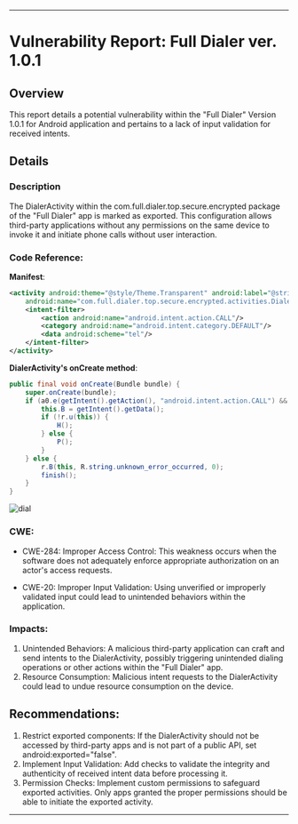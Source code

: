 
---

# Vulnerability Report: Full Dialer ver. 1.0.1

## Overview

This report details a potential vulnerability within the "Full Dialer" Version 1.0.1 for Android application and pertains to a lack of input validation for received intents.

## Details

### Description

The DialerActivity within the com.full.dialer.top.secure.encrypted package of the "Full Dialer" app is marked as exported. This configuration allows third-party applications without any permissions on the same device to invoke it and initiate phone calls without user interaction.

### Code Reference:

**Manifest**:
```xml
<activity android:theme="@style/Theme.Transparent" android:label="@string/dialer" 
    android:name="com.full.dialer.top.secure.encrypted.activities.DialerActivity" android:exported="true">
    <intent-filter>
        <action android:name="android.intent.action.CALL"/>
        <category android:name="android.intent.category.DEFAULT"/>
        <data android:scheme="tel"/>
    </intent-filter>
</activity>
```

**DialerActivity's onCreate method**:
```java
public final void onCreate(Bundle bundle) {
    super.onCreate(bundle);
    if (a0.e(getIntent().getAction(), "android.intent.action.CALL") && getIntent().getData() != null) {
        this.B = getIntent().getData();
        if (!r.u(this)) {
            H();
        } else {
            P();
        }
    } else {
        r.B(this, R.string.unknown_error_occurred, 0);
        finish();
    }
}
```

![dial](https://github.com/actuator/com.full.dialer.top.secure.encrypted/assets/78701239/a3765442-98a2-4c79-a01b-3430c120f1da)


### CWE:

- CWE-284: Improper Access Control: This weakness occurs when the software does not adequately enforce appropriate authorization on an actor's access requests.
  
- CWE-20: Improper Input Validation: Using unverified or improperly validated input could lead to unintended behaviors within the application.

### Impacts:

1. Unintended Behaviors: A malicious third-party application can craft and send intents to the DialerActivity, possibly triggering unintended dialing operations or other actions within the "Full Dialer" app.
2. Resource Consumption: Malicious intent requests to the DialerActivity could lead to undue resource consumption on the device.

## Recommendations:

1. Restrict exported components: If the DialerActivity should not be accessed by third-party apps and is not part of a public API, set android:exported="false".
2. Implement Input Validation: Add checks to validate the integrity and authenticity of received intent data before processing it.
3. Permission Checks: Implement custom permissions to safeguard exported activities. Only apps granted the proper permissions should be able to initiate the exported activity.

---
